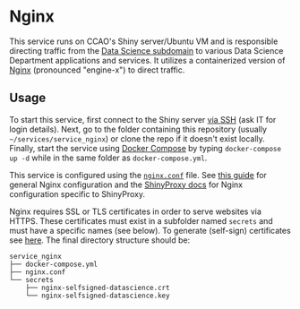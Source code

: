 # Nginx

This service runs on CCAO's Shiny server/Ubuntu VM and is responsible directing traffic from the [Data Science subdomain](datascience.cookcountyassessor.com) to various Data Science Department applications and services. It utilizes a containerized version of [Nginx](https://hub.docker.com/_/nginx) (pronounced "engine-x") to direct traffic.


## Usage

To start this service, first connect to the Shiny server [via SSH](https://support.rackspace.com/how-to/connecting-to-a-server-using-ssh-on-linux-or-mac-os/) (ask IT for login details). Next, go to the folder containing this repository (usually `~/services/service_nginx`) or clone the repo if it doesn't exist locally. Finally, start the service using [Docker Compose](https://docs.docker.com/compose/gettingstarted/) by typing `docker-compose up -d` while in the same folder as `docker-compose.yml`. 

This service is configured using the [`nginx.conf`](nginx.conf) file. See [this guide](https://nginx.org/en/docs/beginners_guide.html#proxy) for general Nginx configuration and the [ShinyProxy docs](https://www.shinyproxy.io/security/) for Nginx configuration specific to ShinyProxy.

Nginx requires SSL or TLS certificates in order to serve websites via HTTPS. These certificates must exist in a subfolder named `secrets` and must have a specific names (see below). To generate (self-sign) certificates see [here](https://stackoverflow.com/questions/10175812/how-to-create-a-self-signed-certificate-with-openssl). The final directory structure should be:

```
service_nginx
├── docker-compose.yml
├── nginx.conf
└── secrets
    ├── nginx-selfsigned-datascience.crt
    └── nginx-selfsigned-datascience.key
```